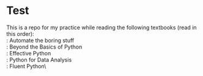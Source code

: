 # Test
This is a repo for my practice while reading the following textbooks (read in this order):\
  : Automate the boring stuff\
  : Beyond the Basics of Python\
  : Effective Python\
  : Python for Data Analysis\
  : Fluent Python\
